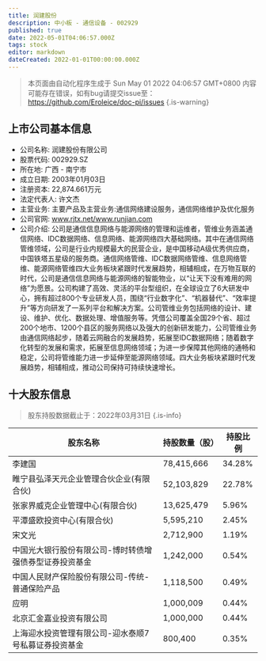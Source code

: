 ```yaml
---
title: 润建股份
description: 中小板 - 通信设备 - 002929
published: true
date: 2022-05-01T04:06:57.000Z
tags: stock
editor: markdown
dateCreated: 2022-01-01T00:00:00.000Z
---
```


> 本页面由自动化程序生成于 Sun May 01 2022 04:06:57 GMT+0800
> 内容可能存在错误，如有bug请提交issue至：https://github.com/Eroleice/doc-pi/issues
{.is-warning}

## 上市公司基本信息
- 公司名称: 润建股份有限公司
- 股票代码: 002929.SZ
- 所在地: 广西 - 南宁市
- 成立日期: 2003年01月03日
- 注册资本: 22,874.661万元
- 法定代表人: 许文杰
- 主营业务: 主要产品及主营业务:通信网络建设服务，通信网络维护及优化服务
- 公司官网: www.rjtx.net/www.runjian.com
- 公司介绍: 公司是通信信息网络与能源网络的管理和运维者，管维业务涵盖通信网络、IDC数据网络、信息网络、能源网络四大基础网络。其中在通信网络管维领域，公司是行业内规模最大的民营企业，是中国移动A级优秀供应商，中国铁塔五星级的服务商。通信网络管维、IDC数据网络管维、信息网络管维、能源网络管维四大业务板块紧跟时代发展趋势，相辅相成，在万物互联的时代，公司是通信信息网络与能源网络的智能物业，以“让天下没有难用的网络”为愿景。公司构建了高效、灵活的平台型组织，在全球设立了6大研发中心，拥有超过800个专业研发人员，围绕“行业数字化”、“机器替代”、“效率提升”等方向研发了一系列平台和解决方案。公司管维业务包括网络的设计、建设、维护、优化、数据处理、增值服务等。凭借公司覆盖全国29个省、超过200个地市、1200个县区的服务网络以及强大的创新研发能力，公司管维业务由通信网络起步，随着云网融合的发展趋势，拓展至IDC数据网络；随着数字化转型的发展和需求，拓展至信息网络领域；为进一步保障其他网络的通畅和稳定，公司将管维能力进一步延伸至能源网络领域。四大业务板块紧跟时代发展趋势，相辅相成，推动公司保持可持续快速增长。


## 十大股东信息
> 股东持股数据截止于：2022年03月31日
{.is-info}

| 股东名称 | 持股数量（股） | 持股比例 |
| --- | --- | --- |
| 李建国 | 78,415,666 | 34.28% |
| 睢宁县弘泽天元企业管理合伙企业(有限合伙) | 52,103,829 | 22.78% |
| 张家界威克企业管理中心(有限合伙) | 13,625,479 | 5.96% |
| 平潭盛欧投资中心(有限合伙) | 5,595,210 | 2.45% |
| 宋文光 | 2,712,900 | 1.19% |
| 中国光大银行股份有限公司-博时转债增强债券型证券投资基金 | 1,242,000 | 0.54% |
| 中国人民财产保险股份有限公司-传统-普通保险产品 | 1,118,500 | 0.49% |
| 应明 | 1,000,009 | 0.44% |
| 北京汇金嘉业投资有限公司 | 1,000,000 | 0.44% |
| 上海迎水投资管理有限公司-迎水泰顺7号私募证券投资基金 | 800,400 | 0.35% |




